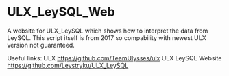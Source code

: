 # ULX_LeySQL_Web
 A website for ULX_LeySQL which shows how to interpret the data from LeySQL. 
 This script itself is from 2017 so compability with newest ULX version not guaranteed.

Useful links:
ULX https://github.com/TeamUlysses/ulx
ULX LeySQL Website https://github.com/Leystryku/ULX_LeySQL
